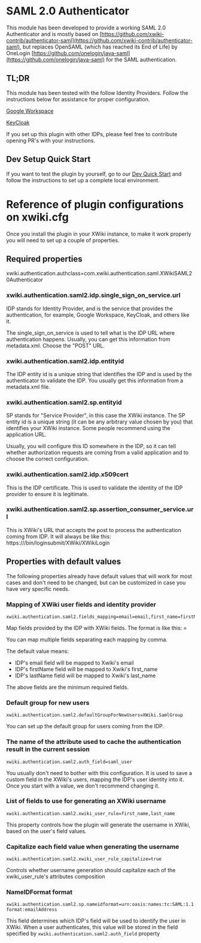 # SAML 2.0 Authenticator 

This module has been developed to provide a working SAML 2.0 Authenticator and is mostly based on
[https://github.com/xwiki-contrib/authenticator-saml](https://github.com/xwiki-contrib/authenticator-saml), 
but replaces OpenSAML (which has reached its End of Life) by OneLogin [https://github.com/onelogin/java-saml](https://github.com/onelogin/java-saml) 
for the SAML authentication.

## TL;DR

This module has been tested with the follow Identity Providers. Follow the instructions below
for assistance for proper configuration.

[Google Workspace](google-workspace-setup.md)

[KeyCloak](keycloak-setup.md)

If you set up this plugin with other IDPs, please feel free to contribute opening PR's
with your instructions.

## Dev Setup Quick Start

If you want to test the plugin by yourself, go to our [Dev Quick Start](dev-quick-start.md) and follow
the instructions to set up a complete local environment. 

# Reference of plugin configurations on xwiki.cfg

Once you install the plugin in your XWiki instance, to make it work properly you will need to set up 
a couple of properties.

## Required properties

xwiki.authentication.authclass=com.xwiki.authentication.saml.XWikiSAML20Authenticator

### xwiki.authentication.saml2.idp.single_sign_on_service.url

IDP stands for Identity Provider, and is the service that provides the authentication, for example, Google Workspace, KeyCloak, and others like it.

The single_sign_on_service is used to tell what is the IDP URL where authentication happens. Usually, you can get this information from metadata.xml. Choose the "POST" URL.

### xwiki.authentication.saml2.idp.entityid

The IDP entity id is a unique string that identifies the IDP and is used by the
authenticator to validate the IDP. You usually get this information from a metadata.xml file.

### xwiki.authentication.saml2.sp.entityid

SP stands for "Service Provider", in this case the XWiki instance. The SP entity id
is a unique string (it can be any arbitrary value chosen by you) that identifies
your XWiki instance. Some people recommend using the application URL.

Usually, you will configure this ID somewhere in the IDP, so it can tell whether authorization 
requests are coming from a valid application and to choose the correct configuration.

### xwiki.authentication.saml2.idp.x509cert

This is the IDP certificate. This is used to validate the identity of the IDP provider
to ensure it is legitimate.

### xwiki.authentication.saml2.sp.assertion_consumer_service.url

This is XWiki's URL that accepts the post to process the authentication coming from IDP. It will always be like this:
    https://<you wiki domain>/bin/loginsubmit/XWiki/XWikiLogin

## Properties with default values

The following properties already have default values that will work for most cases and don't need
to be changed, but can be customized in case you have very specific needs.

### Mapping of XWiki user fields and identity provider
    xwiki.authentication.saml2.fields_mapping=email=email,first_name=firstName,last_name=lastName

Map fields provided by the IDP with XWiki fields. The format is like this:
    <xwiki field name>=<idp field name>

You can map multiple fields separating each mapping by comma.

The default value means:

+ IDP's email field will be mapped to Xwiki's email
+ IDP's firstName field will be mapped to Xwiki's first_name
+ IDP's lastName field will be mapped to Xwiki's last_name

The above fields are the minimum required fields.

### Default group for new users
    xwiki.authentication.saml2.defaultGroupForNewUsers=XWiki.SamlGroup

You can set up the default group for users coming from the IDP. 

### The name of the attribute used to cache the authentication result in the current session
    xwiki.authentication.saml2.auth_field=saml_user

You usually don't need to bother with this configuration. It is used to save a custom field
in the XWiki's users, mapping the IDP's user identity into it. Once you start with a value,
we don't recommend changing it. 

### List of fields to use for generating an XWiki username
    xwiki.authentication.saml2.xwiki_user_rule=first_name,last_name

This property controls how the plugin will generate the username in XWiki, based on the user's
field values.

### Capitalize each field value when generating the username
    xwiki.authentication.saml2.xwiki_user_rule_capitalize=true

Controls whether username generation should capitalize each of the  xwiki_user_rule's attributes composition

### NameIDFormat format
    xwiki.authentication.saml2.sp.nameidformat=urn:oasis:names:tc:SAML:1.1:nameid-format:emailAddress

This field determines which IDP's field will be used to identify the user in XWiki. When a user authenticates, 
this value will be stored in the field specified by ```xwiki.authentication.saml2.auth_field``` property



